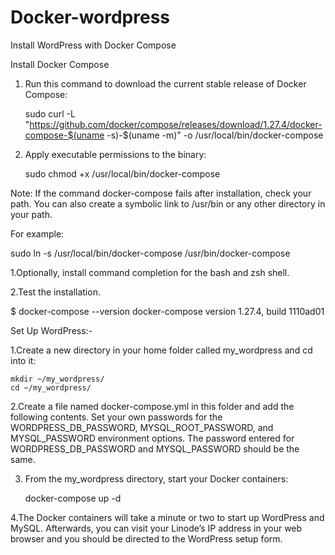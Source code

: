 # Docker-wordpress
Install WordPress with Docker Compose

Install Docker Compose

1. Run this command to download the current stable release of Docker Compose:

    sudo curl -L "https://github.com/docker/compose/releases/download/1.27.4/docker-compose-$(uname -s)-$(uname -m)" -o /usr/local/bin/docker-compose

2. Apply executable permissions to the binary:

    sudo chmod +x /usr/local/bin/docker-compose

Note: If the command docker-compose fails after installation, check your path. You can also create a symbolic link to /usr/bin or any other directory in your path.

For example:

sudo ln -s /usr/local/bin/docker-compose /usr/bin/docker-compose

   1.Optionally, install command completion for the bash and zsh shell.

   2.Test the installation.

$ docker-compose --version
docker-compose version 1.27.4, build 1110ad01

Set Up WordPress:-

 1.Create a new directory in your home folder called my_wordpress and cd into it:

    mkdir ~/my_wordpress/
    cd ~/my_wordpress/
 2.Create a file named docker-compose.yml in this folder and add the following contents. Set your own passwords for the WORDPRESS_DB_PASSWORD, MYSQL_ROOT_PASSWORD, and MYSQL_PASSWORD environment options. The password entered for WORDPRESS_DB_PASSWORD and MYSQL_PASSWORD should be the same.
 
 3. From the my_wordpress directory, start your Docker containers:

      docker-compose up -d    
 
 4.The Docker containers will take a minute or two to start up WordPress and MySQL. Afterwards, you can visit your Linode’s IP address in your web browser and you should be directed to the WordPress setup form.

